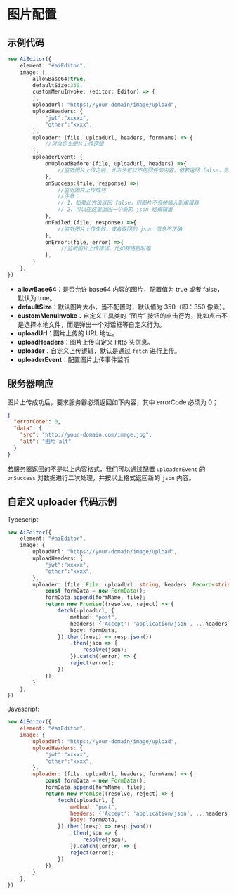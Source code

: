 # 图片配置

## 示例代码

```typescript
new AiEditor({
    element: "#aiEditor",
    image: {
        allowBase64:true, 
        defaultSize:350,
        customMenuInvoke: (editor: Editor) => {
        },
        uploadUrl: "https://your-domain/image/upload",
        uploadHeaders: {
            "jwt":"xxxxx",
            "other":"xxxx",
        },
        uploader: (file, uploadUrl, headers, formName) => {
            //可自定义图片上传逻辑
        },
        uploaderEvent: {
            onUploadBefore:(file, uploadUrl, headers) =>{
                //监听图片上传之前，此方法可以不用回任何内容，但若返回 false，则终止上传
            },
            onSuccess:(file, response) =>{
                //监听图片上传成功
                //注意：
                // 1、如果此方法返回 false，则图片不会被插入到编辑器
                // 2、可以在这里返回一个新的 json 给编辑器
            },
            onFailed:(file, response) =>{
                //监听图片上传失败，或者返回的 json 信息不正确
            },
            onError:(file, error) =>{
                 //监听图片上传错误，比如网络超时等
            },
        }
    },
})
```

- **allowBase64**：是否允许 base64 内容的图片，配置值为 true 或者 false，默认为 true。
- **defaultSize**：默认图片大小，当不配置时，默认值为 350（即：350 像素）。
- **customMenuInvoke**：自定义工具类的 “图片” 按钮的点击行为，比如点击不是选择本地文件，而是弹出一个对话框等自定义行为。
- **uploadUrl**：图片上传的 URL 地址。
- **uploadHeaders**：图片上传自定义 Http 头信息。
- **uploader**：自定义上传逻辑，默认是通过 `fetch` 进行上传。
- **uploaderEvent**：配置图片上传事件监听


## 服务器响应

图片上传成功后，要求服务器必须返回如下内容，其中 errorCode 必须为 0；

```json
{
  "errorCode": 0,
  "data": {
    "src": "http://your-domain.com/image.jpg",
    "alt": "图片 alt"
  }
}
```

若服务器返回的不是以上内容格式，我们可以通过配置 `uploaderEvent` 的 `onSuccess` 对数据进行二次处理，并按以上格式返回新的 `json` 内容。

## 自定义 uploader 代码示例

Typescript:

```typescript
new AiEditor({
    element: "#aiEditor",
    image: {
        uploadUrl: "https://your-domain/image/upload",
        uploadHeaders: {
            "jwt":"xxxxx",
            "other":"xxxx",
        },
        uploader: (file: File, uploadUrl: string, headers: Record<string, any>, formName: string): Promise<Record<string, any>> => {
            const formData = new FormData();
            formData.append(formName, file);
            return new Promise((resolve, reject) => {
                fetch(uploadUrl, {
                    method: "post",
                    headers: {'Accept': 'application/json', ...headers},
                    body: formData,
                }).then((resp) => resp.json())
                    .then(json => {
                        resolve(json);
                    }).catch((error) => {
                    reject(error);
                })
            });
        }
    },
})
```

Javascript:


```js
new AiEditor({
    element: "#aiEditor",
    image: {
        uploadUrl: "https://your-domain/image/upload",
        uploadHeaders: {
            "jwt":"xxxxx",
            "other":"xxxx",
        },
        uploader: (file, uploadUrl, headers, formName) => {
            const formData = new FormData();
            formData.append(formName, file);
            return new Promise((resolve, reject) => {
                fetch(uploadUrl, {
                    method: "post",
                    headers: {'Accept': 'application/json', ...headers},
                    body: formData,
                }).then((resp) => resp.json())
                    .then(json => {
                        resolve(json);
                    }).catch((error) => {
                    reject(error);
                })
            });
        }
    },
})
```